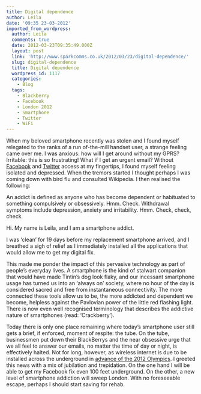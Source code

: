 ```yaml
---
title: Digital dependence
author: Leila
date: '09:35 23-03-2012'
imported_from_wordpress:
  author: Leila
  comments: true
  date: 2012-03-23T09:35:49.000Z
  layout: post
  link: 'http://www.sparkcomms.co.uk/2012/03/23/digital-dependence/'
  slug: digital-dependence
  title: Digital dependence
  wordpress_id: 1117
  categories:
    - Blog
  tags:
    - Blackberry
    - Facebook
    - London 2012
    - Smartphone
    - Twitter
    - WiFi
---
```


When my beloved smartphone recently was stolen and I found myself relegated to the ranks of a run of-the-mill handset user, a strange feeling came over me. I was anxious: how will I get around without my GPRS? Irritable: this is so frustrating! What if I get an urgent email? Without [Facebook](http://www.facebook.com) and [Twitter](http://www.twitter.com) access at my fingertips, I found myself feeling isolated and depressed. When the tremors started I thought perhaps I was coming down with bird flu and consulted Wikipedia. I then realised the following:

An addict is defined as anyone who has become dependent or habituated to something compulsively or obsessively. Hmm. Check. Withdrawal symptoms include depression, anxiety and irritability. Hmm. Check, check, check.

Hi. My name is Leila, and I am a smartphone addict.

I was ‘clean’ for 19 days before my replacement smartphone arrived, and I breathed a sigh of relief as I immediately installed all the applications that would allow me to get my digital fix.

This made me ponder the impact of this pervasive technology as part of people’s everyday lives. A smartphone is the kind of stalwart companion that would have made Tintin’s dog look flaky, and our incessant smartphone usage has turned us into an ‘always on’ society, where no hour of the day is considered sacred and free from instantaneous connectivity. The more connected these tools allow us to be, the more addicted and dependent we become, helpless against the Pavlovian power of the little red flashing light. There is now even well recognised terminology that describes the addictive nature of smartphones (read: ‘Crackberry’).

Today there is only one place remaining where today’s smartphone user still gets a brief, if enforced, moment of respite: the tube. On the tube, businessmen put down their BlackBerrys and the near obsessive urge that we all feel to answer our emails, no matter the time of day or night, is effectively halted. Not for long, however, as wireless internet is due to be installed across the underground in [advance of the 2012 Olympics](http://www.guardian.co.uk/government-computing-network/2012/mar/15/london-underground-wifi-virgin-media?newsfeed=true). I greeted this news with a mix of jubilation and trepidation. On the one hand I will be able to get my Facebook fix even 100 feet underground. On the other, a new level of smartphone addiction will sweep London. With no foreseeable escape, perhaps I should start saving for rehab.
